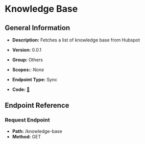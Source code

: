 # Knowledge Base

## General Information

- **Description:** Fetches a list of knowledge base from Hubspot

- **Version:** 0.0.1
- **Group:** Others
- **Scopes:**: _None_
- **Endpoint Type:** Sync
- **Code:** [🔗](https://github.com/NangoHQ/integration-templates/tree/main/integrations/hubspot/syncs/knowledge-base.ts)

## Endpoint Reference

### Request Endpoint

- **Path:** /knowledge-base
- **Method:** GET
